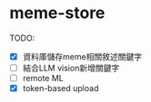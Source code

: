 # meme-store

TODO:

- [x] 資料庫儲存meme相關敘述關鍵字
- [ ] 結合LLM vision新增關鍵字
- [ ] remote ML
- [X] token-based upload